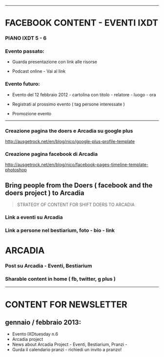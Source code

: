 ***

# FACEBOOK CONTENT - EVENTI IXDT
### PIANO IXDT 5 - 6

### Evento passato:

* Guarda presentazione con link alle risorse

* Podcast online - Vai al link

### Evento futuro:

* Evento del 12 febbraio 2012 - cartolina con titolo - relatore - luogo - ora

* Registrati al prossimo evento ( tag persone interessate )

* Promozione evento


***

### Creazione pagina the doers e Arcadia su google plus
http://ausgetrock.net/en/blog/nico/google-plus-profile-template

### Creazione pagina facebook di Arcadia
http://ausgetrock.net/en/blog/nico/facebook-pages-timeline-template-photoshop

## Bring people from the Doers ( facebook and the doers project ) to Arcadia
 >  STRATEGY OF CONTENT FOR SHIFT DOERS TO ARCADIA 
### Link a eventi su Arcadia
### Link a persone nel bestiarium, foto - bio - link


# ARCADIA
###  Post su Arcadia - Eventi, Bestiarium
###  Sharable content in home ( fb, twitter, g plus )




***



# CONTENT FOR NEWSLETTER
## gennaio / febbraio 2013:

* Evento IXDtuesday n.6
* Arcadia project 
* News about Arcadia Project - Eventi, Bestiarium, Pranzi -
* Gurda il calendario pranzi - richiedi un invito a pranzo!















